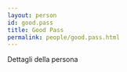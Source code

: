 ```yaml
---
layout: person
id: good.pass
title: Good Pass
permalink: people/good.pass.html
---
```


Dettagli della persona
